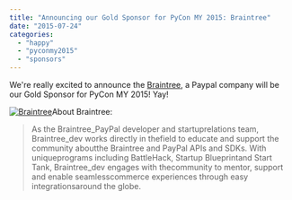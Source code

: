 ```yaml
---
title: "Announcing our Gold Sponsor for PyCon MY 2015: Braintree"
date: "2015-07-24"
categories: 
  - "happy"
  - "pyconmy2015"
  - "sponsors"
---
```


We're really excited to announce the [Braintree](http://braintreepayments.com), a Paypal company will be our Gold Sponsor for PyCon MY 2015! Yay!

[![Braintree](images/braintree_paypal.png)](http://braintreepayments.com)About Braintree:

> As the Braintree\_PayPal developer and startuprelations team, Braintree\_dev works directly in thefield to educate and support the community aboutthe Braintree and PayPal APIs and SDKs. With uniqueprograms including BattleHack, Startup Blueprintand Start Tank, Braintree\_dev engages with thecommunity to mentor, support and enable seamlesscommerce experiences through easy integrationsaround the globe.
